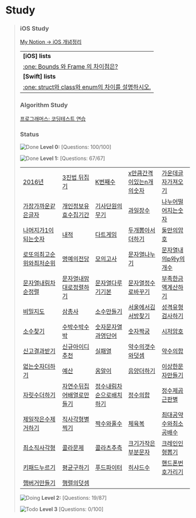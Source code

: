 # Study

>  ### iOS Study
>
> [My Notion → iOS 개념정리](https://www.notion.so/8d1aa3168a2d4b4192f66fe1f4fd4fa0?v=6cee9d2304b9438088cbdc579ee5ce9c)
>
>  
> <table>
> <tr> <td> <b> [iOS] lists </b> </td> </tr>
> <tr> <td> <a href = https://www.notion.so/ios-alex99091/8d1aa3168a2d4b4192f66fe1f4fd4fa0?v=6cee9d2304b9438088cbdc579ee5ce9c&p=5d6b4e5fa90f414e93ca8ae4f378db02&pm=s"><span>:one: Bounds 와 Frame 의 차이점은?</span> </a> </td> </tr>
> <tr> <td> <b> [Swift] lists </b> </td> </tr>
> <tr> <td> <a href = https://www.notion.so/ios-alex99091/8d1aa3168a2d4b4192f66fe1f4fd4fa0?v=d423338f54e04e87892b8b72f471537a&p=f3db55af2f5c4a35bb4b3b81fef4eb3d&pm=s"><span>:one: struct와 class와 enum의 차이를 설명하시오.</span> </a> </td> </tr>
> </table>
>
>
> ### Algorithm Study
>
>  [프로그래머스: 코딩테스트 연습](https://programmers.co.kr/learn/challenges)
>  
>  ### Status
>
>  ![Done] **Level 0:** [Questions: 100/100]
>
>  ![Done] **Level 1:** [Questions: 67/67]
> <table>
> <tr> 
> <td> <a href = https://github.com/alex99091/AlgorithmStudy/blob/main/SWIFT/LEVEL1/2016%EB%85%84.playground/Contents.swift>2016년</a> </td> 
> <td> <a href = https://github.com/alex99091/AlgorithmStudy/blob/main/SWIFT/LEVEL1/3%EC%A7%84%EB%B2%95%EB%92%A4%EC%A7%91%EA%B8%B0.playground/Contents.swift>3진법 뒤집기</a> </td> 
> <td> <a href = https://github.com/alex99091/AlgorithmStudy/blob/main/SWIFT/LEVEL1/K%EB%B2%88%EC%A7%B8%EC%88%98.playground/Contents.swift>K번째수</a> </td> 
> <td> <a href = https://github.com/alex99091/AlgorithmStudy/blob/main/SWIFT/LEVEL1/x%EB%A7%8C%ED%81%BC%EA%B0%84%EA%B2%A9%EC%9D%B4%EC%9E%88%EB%8A%94n%EA%B0%9C%EC%9D%98%EC%88%AB%EC%9E%90.playground/Contents.swift>x만큼간격이있는n개의숫자</a> </td> 
> <td> <a href = https://github.com/alex99091/AlgorithmStudy/blob/main/SWIFT/LEVEL1/%EA%B0%80%EC%9A%B4%EB%8D%B0%EA%B8%80%EC%9E%90%EA%B0%80%EC%A0%B8%EC%98%A4%EA%B8%B0.playground/Contents.swift>가운데글자가져오기</a> </td> 
> </tr>
> <tr> 
> <td> <a href = https://github.com/alex99091/AlgorithmStudy/blob/main/SWIFT/LEVEL1/%EA%B0%80%EC%9E%A5%EA%B0%80%EA%B9%8C%EC%9A%B4%EA%B0%99%EC%9D%80%EA%B8%80%EC%9E%90.playground/Contents.swift>가장가까운같은글자</a> </td> 
> <td> <a href = https://github.com/alex99091/AlgorithmStudy/blob/main/SWIFT/LEVEL1/%EA%B0%9C%EC%9D%B8%EC%A0%95%EB%B3%B4%EC%88%98%EC%A7%91%EC%9C%A0%ED%9A%A8%EA%B8%B0%EA%B0%84.playground/Contents.swift>개인정보유효수집기간</a> </td> 
> <td> <a href = https://github.com/alex99091/AlgorithmStudy/blob/main/SWIFT/LEVEL1/%EA%B8%B0%EC%82%AC%EB%8B%A8%EC%9B%90%EC%9D%98%EB%AC%B4%EA%B8%B0.playground/Contents.swift>기사단원의무기</a> </td> 
> <td> <a href = https://github.com/alex99091/AlgorithmStudy/blob/main/SWIFT/LEVEL1/%EA%B3%BC%EC%9D%BC%EC%9E%A5%EC%88%98.playground/Contents.swift>과일장수</a> </td> 
> <td> <a href = https://github.com/alex99091/AlgorithmStudy/blob/main/SWIFT/LEVEL1/%EB%82%98%EB%88%84%EC%96%B4%EB%96%A8%EC%96%B4%EC%A7%80%EB%8A%94%EC%88%AB%EC%9E%90.playground/Contents.swift>나누어떨어지는숫자</a> </td> 
> </tr>
> <tr> 
> <td> <a href = https://github.com/alex99091/AlgorithmStudy/blob/main/SWIFT/LEVEL1/%EB%82%98%EB%A8%B8%EC%A7%80%EA%B0%801%EC%9D%B4%EB%90%98%EB%8A%94%EC%88%98.playground/Contents.swift>나머지가1이되는숫자</a> </td> 
> <td> <a href = https://github.com/alex99091/AlgorithmStudy/blob/main/SWIFT/LEVEL1/%EB%82%B4%EC%A0%81.playground/Contents.swift>내적</a> </td> 
> <td> <a href = https://github.com/alex99091/AlgorithmStudy/blob/main/SWIFT/LEVEL1/%EB%8B%A4%ED%8A%B8%EA%B2%8C%EC%9E%84.playground/Contents.swift>다트게임</a> </td> 
> <td> <a href = https://github.com/alex99091/AlgorithmStudy/blob/main/SWIFT/LEVEL1/%EB%91%90%EA%B0%9C%EB%BD%91%EC%95%84%EC%84%9C%EB%8D%94%ED%95%98%EA%B8%B0.playground/Contents.swift>두개뽑아서더하기</a> </td> 
> <td> <a href = https://github.com/alex99091/AlgorithmStudy/blob/main/SWIFT/LEVEL1/%EB%91%98%EB%A7%8C%EC%9D%98%EC%95%94%ED%98%B8.playground/Contents.swift>둘만의암호</a> </td> 
> </tr>
> <tr> 
> <td> <a href = https://github.com/alex99091/AlgorithmStudy/blob/main/SWIFT/LEVEL1/%EB%A1%9C%EB%98%90%EC%9D%98%EC%B5%9C%EA%B3%A0%EC%88%9C%EC%9C%84%EC%99%80%EC%B5%9C%EC%A0%80%EC%88%9C%EC%9C%84%20.playground/Contents.swift>로또의최고순위와최저순위</a> </td> 
> <td> <a href = https://github.com/alex99091/AlgorithmStudy/blob/main/SWIFT/LEVEL1/%EB%AA%85%EC%98%88%EC%9D%98%EC%A0%84%EB%8B%B9(1).playground/Contents.swift>명예의전당</a> </td> 
> <td> <a href = https://github.com/alex99091/AlgorithmStudy/blob/main/SWIFT/LEVEL1/%EB%AA%A8%EC%9D%98%EA%B3%A0%EC%82%AC.playground/Contents.swift>모의고사</a> </td> 
> <td> <a href = https://github.com/alex99091/AlgorithmStudy/blob/main/SWIFT/LEVEL1/%EB%AC%B8%EC%9E%90%EC%97%B4%EB%82%98%EB%88%84%EA%B8%B0.playground/Contents.swift>문자열나누기</a> </td> 
> <td> <a href = https://github.com/alex99091/AlgorithmStudy/blob/main/SWIFT/LEVEL1/%EB%AC%B8%EC%9E%90%EC%97%B4%EB%82%B4p%EC%99%80y%EC%9D%98%EA%B0%9C%EC%88%98.playground/Contents.swift>문자열내의p와y의개수</a> </td> 
> </tr>
> <tr> 
> <td> <a href = https://github.com/alex99091/AlgorithmStudy/blob/main/SWIFT/LEVEL1/%EB%AC%B8%EC%9E%90%EC%97%B4%EB%82%B4%EB%A6%BC%EC%B0%A8%EC%88%9C%EC%9C%BC%EB%A1%9C%EC%A0%95%EB%A0%AC.playground/Contents.swift>문자열내림차순정렬</a> </td> 
> <td> <a href = https://github.com/alex99091/AlgorithmStudy/blob/main/SWIFT/LEVEL1/%EB%AC%B8%EC%9E%90%EC%97%B4%EB%82%B4%EB%A7%98%EB%8C%80%EB%A1%9C%EC%A0%95%EB%A0%AC%ED%95%98%EA%B8%B0.playground/Contents.swift>문자열내맘대로정렬하기</a> </td> 
> <td> <a href = https://github.com/alex99091/AlgorithmStudy/blob/main/SWIFT/LEVEL1/%EB%AC%B8%EC%9E%90%EC%97%B4%EB%8B%A4%EB%A3%A8%EA%B8%B0%EA%B8%B0%EB%B3%B8.playground/Contents.swift>문자열다루기기본</a> </td> 
> <td> <a href = https://github.com/alex99091/AlgorithmStudy/blob/main/SWIFT/LEVEL1/%EB%AC%B8%EC%9E%90%EC%97%B4%EC%9D%84%EC%A0%95%EC%88%98%EB%A1%9C%EB%B0%94%EA%BE%B8%EA%B8%B0.playground/Contents.swift>문자열정수로바꾸기</a> </td> 
> <td> <a href = https://github.com/alex99091/AlgorithmStudy/blob/main/SWIFT/LEVEL1/%EB%B6%80%EC%A1%B1%ED%95%9C%EA%B8%88%EC%95%A1%EA%B3%84%EC%82%B0%ED%95%98%EA%B8%B0.playground/Contents.swift>부족한금액계산하기</a> </td> 
> </tr>
> <tr> 
> <td> <a href = https://github.com/alex99091/AlgorithmStudy/blob/main/SWIFT/LEVEL1/%EB%B9%84%EB%B0%80%EC%A7%80%EB%8F%84.playground/Contents.swift>비밀지도</a> </td> 
> <td> <a href = https://github.com/alex99091/AlgorithmStudy/blob/main/SWIFT/LEVEL1/%EC%82%BC%EC%B4%9D%EC%82%AC.playground/Contents.swift>삼총사</a> </td> 
> <td> <a href = https://github.com/alex99091/AlgorithmStudy/blob/main/SWIFT/LEVEL1/%EC%86%8C%EC%88%98%EB%A7%8C%EB%93%A4%EA%B8%B0.playground/Contents.swift>소수만들기</a> </td> 
> <td> <a href = https://github.com/alex99091/AlgorithmStudy/blob/main/SWIFT/LEVEL1/%EC%84%9C%EC%9A%B8%EC%97%90%EC%84%9C%EA%B9%80%EC%84%9C%EB%B0%A9%EC%B0%BE%EA%B8%B0.playground/Contents.swift>서울에서김서방찾기</a> </td> 
> <td> <a href = https://github.com/alex99091/AlgorithmStudy/blob/main/SWIFT/LEVEL1/%EC%84%B1%EA%B2%A9%EC%9C%A0%ED%98%95%EA%B2%80%EC%82%AC%ED%95%98%EA%B8%B0.playground/Contents.swift>성격유형검사하기</a> </td> 
> </tr>
> <tr> 
> <td> <a href = https://github.com/alex99091/AlgorithmStudy/blob/main/SWIFT/LEVEL1/%EC%86%8C%EC%88%98%EC%B0%BE%EA%B8%B0.playground/Contents.swift>소수찾기</a> </td> 
> <td> <a href = https://github.com/alex99091/AlgorithmStudy/blob/main/SWIFT/LEVEL1/%EC%88%98%EB%B0%95%EC%88%98%EB%B0%95%EC%88%98%EB%B0%95.playground/Contents.swift>수박수박수박</a> </td> 
> <td> <a href = https://github.com/alex99091/AlgorithmStudy/blob/main/SWIFT/LEVEL1/%EC%88%AB%EC%9E%90%EB%AC%B8%EC%9E%90%EC%97%B4%EA%B3%BC%EC%98%81%EB%8B%A8%EC%96%B4.playground/Contents.swift>숫자문자열과영단어</a> </td> 
> <td> <a href = https://github.com/alex99091/AlgorithmStudy/blob/main/SWIFT/LEVEL1/%EC%88%AB%EC%9E%90%EC%A7%9D%EA%B6%81.playground/Contents.swift>숫자짝궁</a> </td> 
> <td> <a href = https://github.com/alex99091/AlgorithmStudy/blob/main/SWIFT/LEVEL1/%EC%8B%9C%EC%A0%80%EC%95%94%ED%98%B8.playground/Contents.swift>시저암호</a> </td> 
> </tr>
> <tr> 
> <td> <a href = https://github.com/alex99091/AlgorithmStudy/blob/main/SWIFT/LEVEL1/%EC%8B%A0%EA%B3%A0%EA%B2%B0%EA%B3%BC%EB%B0%9B%EA%B8%B0.playground/Contents.swift>신고결과받기</a> </td> 
> <td> <a href = https://github.com/alex99091/AlgorithmStudy/blob/main/SWIFT/LEVEL1/%EC%8B%A0%EA%B7%9C%EC%95%84%EC%9D%B4%EB%94%94%EC%B6%94%EC%B2%9C.playground/Contents.swift>신규아이디추천</a> </td> 
> <td> <a href = https://github.com/alex99091/AlgorithmStudy/blob/main/SWIFT/LEVEL1/%EC%8B%A4%ED%8C%A8%EC%9C%A8.playground/Contents.swift>실패열</a> </td> 
> <td> <a href = https://github.com/alex99091/AlgorithmStudy/blob/main/SWIFT/LEVEL1/%EC%95%BD%EC%88%98%EC%9D%98%EA%B0%9C%EC%88%98%EC%99%80%EB%8D%A7%EC%85%88.playground/Contents.swift>약수의갯수와덧셈</a> </td> 
> <td> <a href = https://github.com/alex99091/AlgorithmStudy/blob/main/SWIFT/LEVEL1/%EC%95%BD%EC%88%98%EC%9D%98%ED%95%A9.playground/Contents.swift>약수의합</a> </td> 
> </tr>
> <tr> 
> <td> <a href = https://github.com/alex99091/AlgorithmStudy/blob/main/SWIFT/LEVEL1/%EC%97%86%EB%8A%94%EC%88%AB%EC%9E%90%EB%8D%94%ED%95%98%EA%B8%B0.playground/Contents.swift>없는숫자더하기</a> </td> 
> <td> <a href = https://github.com/alex99091/AlgorithmStudy/blob/main/SWIFT/LEVEL1/%EC%98%88%EC%82%B0.playground/Contents.swift>예산</a> </td> 
> <td> <a href = https://github.com/alex99091/AlgorithmStudy/blob/main/SWIFT/LEVEL1/%EC%98%B9%EC%95%8C%EC%9D%B4.playground/Contents.swift>옹알이</a> </td> 
> <td> <a href = https://github.com/alex99091/AlgorithmStudy/blob/main/SWIFT/LEVEL1/%EC%9D%8C%EC%96%91%EB%8D%94%ED%95%98%EA%B8%B0.playground/Contents.swift>음양더하기</a> </td> 
> <td> <a href = https://github.com/alex99091/AlgorithmStudy/blob/main/SWIFT/LEVEL1/%EC%9D%B4%EC%83%81%ED%95%9C%EB%AC%B8%EC%9E%90%EB%A7%8C%EB%93%A4%EA%B8%B0.playground/Contents.swift>이상한문자만들기</a> </td> 
> </tr>
> <tr> 
> <td> <a href = https://github.com/alex99091/AlgorithmStudy/blob/main/SWIFT/LEVEL1/%EC%9E%90%EB%A6%BF%EC%88%98%EB%8D%94%ED%95%98%EA%B8%B0.playground/Contents.swift>자릿수더하기</a> </td> 
> <td> <a href = https://github.com/alex99091/AlgorithmStudy/blob/main/SWIFT/LEVEL1/%EC%9E%90%EC%97%B0%EC%88%98%EB%92%A4%EC%A7%91%EC%96%B4%EB%B0%B0%EC%97%B4%EB%A1%9C%EB%A7%8C%EB%93%A4%EA%B8%B0.playground/Contents.swift>자연수뒤집어배열로만들기</a> </td> 
> <td> <a href = https://github.com/alex99091/AlgorithmStudy/blob/main/SWIFT/LEVEL1/%EC%A0%95%EC%88%98%EB%82%B4%EB%A6%BC%EC%B0%A8%EC%88%9C%EC%9C%BC%EB%A1%9C%EB%B0%B0%EC%B9%98%ED%95%98%EA%B8%B0.playground/Contents.swift>정수내림차순으로배치하기</a> </td> 
> <td> <a href = https://github.com/alex99091/AlgorithmStudy/blob/main/SWIFT/LEVEL1/%EC%A0%95%EC%88%98%EC%9D%98%ED%95%A9.playground/Contents.swift>정수의합</a> </td> 
> <td> <a href = https://github.com/alex99091/AlgorithmStudy/blob/main/SWIFT/LEVEL1/%EC%A0%95%EC%88%98%EC%A0%9C%EA%B3%B1%EA%B7%BC%ED%8C%90%EB%B3%84.playground/Contents.swift>정수제곱근판별</a> </td> 
> </tr>
> <tr> 
> <td> <a href = https://github.com/alex99091/AlgorithmStudy/blob/main/SWIFT/LEVEL1/%EC%A0%9C%EC%9D%BC%EC%9E%91%EC%9D%80%EC%88%98%EC%A0%9C%EA%B1%B0%ED%95%98%EA%B8%B0.playground/Contents.swift>제일작은수제거하기</a> </td> 
> <td> <a href = https://github.com/alex99091/AlgorithmStudy/blob/main/SWIFT/LEVEL1/%EC%A7%81%EC%82%AC%EA%B0%81%ED%98%95%EB%B3%84%EC%B0%8D%EA%B8%B0.playground/Contents.swift>직사각형별찍기</a> </td> 
> <td> <a href = https://github.com/alex99091/AlgorithmStudy/blob/main/SWIFT/LEVEL1/%EC%A7%9D%EC%88%98%EC%99%80%ED%99%80%EC%88%98.playground/Contents.swift>짝수와홀수</a> </td> 
> <td> <a href = https://github.com/alex99091/AlgorithmStudy/blob/main/SWIFT/LEVEL1/%EC%B2%B4%EC%9C%A1%EB%B3%B5.playground/Contents.swift>체육복</a> </td> 
> <td> <a href = https://github.com/alex99091/AlgorithmStudy/blob/main/SWIFT/LEVEL1/%EC%B5%9C%EB%8C%80%EA%B3%B5%EC%95%BD%EC%88%98%EC%99%80%EC%B5%9C%EC%86%8C%EA%B3%B5%EB%B0%B0%EC%88%98.playground/Contents.swift>최대공약수와최소공배수</a> </td> 
> </tr>
> <tr> 
> <td> <a href = https://github.com/alex99091/AlgorithmStudy/blob/main/SWIFT/LEVEL1/%EC%B5%9C%EC%86%8C%EC%A7%81%EC%82%AC%EA%B0%81%ED%98%95.playground/Contents.swift>최소직사각형</a> </td> 
> <td> <a href = https://github.com/alex99091/AlgorithmStudy/blob/main/SWIFT/LEVEL1/%EC%BD%9C%EB%9D%BC%EB%AC%B8%EC%A0%9C.playground/Contents.swift>콜라문제</a> </td> 
> <td> <a href = https://github.com/alex99091/AlgorithmStudy/blob/main/SWIFT/LEVEL1/%EC%BD%9C%EB%9D%BC%EC%B8%A0%EC%B6%94%EC%B8%A1.playground/Contents.swift>콜라츠추측</a> </td> 
> <td> <a href = https://github.com/alex99091/AlgorithmStudy/blob/main/SWIFT/LEVEL1/%ED%81%AC%EA%B8%B0%EA%B0%80%EC%9E%91%EC%9D%80%EB%B6%80%EB%B6%84%EB%AC%B8%EC%9E%90.playground/Contents.swift>크기가작은부분문자</a> </td> 
> <td> <a href = https://github.com/alex99091/AlgorithmStudy/blob/main/SWIFT/LEVEL1/%ED%81%AC%EB%A0%88%EC%9D%B8%EC%9D%B8%ED%98%95%EB%BD%91%EA%B8%B0.playground/Contents.swift>크레인인형뽑기</a> </td> 
> </tr>
> <tr> 
> <td> <a href = https://github.com/alex99091/AlgorithmStudy/blob/main/SWIFT/LEVEL1/%ED%82%A4%ED%8C%A8%EB%93%9C%EB%88%84%EB%A5%B4%EA%B8%B0.playground/Contents.swift>키패드누르기</a> </td> 
> <td> <a href = https://github.com/alex99091/AlgorithmStudy/blob/main/SWIFT/LEVEL1/%ED%8F%89%EA%B7%A0%EA%B5%AC%ED%95%98%EA%B8%B0.playground/Contents.swift>평균구하기</a> </td> 
> <td> <a href = https://github.com/alex99091/AlgorithmStudy/blob/main/SWIFT/LEVEL1/%ED%91%B8%EB%93%9C%ED%8C%8C%EC%9D%B4%ED%84%B0.playground/Contents.swift>푸드파이터</a> </td> 
> <td> <a href = https://github.com/alex99091/AlgorithmStudy/blob/main/SWIFT/LEVEL1/%ED%95%98%EC%83%A4%EB%93%9C%EC%88%98.playground/Contents.swift>히샤드수</a> </td> 
> <td> <a href = https://github.com/alex99091/AlgorithmStudy/blob/main/SWIFT/LEVEL1/%ED%95%B8%EB%93%9C%ED%8F%B0%EB%B2%88%ED%98%B8%EA%B0%80%EB%A6%AC%EA%B8%B0.playground/Contents.swift>핸드폰번호가리기</a> </td> 
> </tr>
> <tr> 
> <td> <a href = https://github.com/alex99091/AlgorithmStudy/blob/main/SWIFT/LEVEL1/%ED%96%84%EB%B2%84%EA%B1%B0%EB%A7%8C%EB%93%A4%EA%B8%B0.playground/Contents.swift>햄버거만들기</a> </td> 
> <td> <a href = https://github.com/alex99091/AlgorithmStudy/blob/main/SWIFT/LEVEL1/%ED%96%89%EB%A0%AC%EC%9D%98%EB%8D%A7%EC%85%88.playground/Contents.swift>행렬의덧셈</a> </td> 
> <td>  </td> <td>  </td> <td>  </td> 
> </tr>
> </table>
>
>
>  ![Doing] **Level 2:** [Questions: 19/87]
>  
>  ![Todo] **Level 3** [Questions: 0/100]
>
>  

[Pausing]: https://img.shields.io/badge/-Pausing-red
[ToDo]: https://img.shields.io/badge/-ToDo-yellow
[Doing]: https://img.shields.io/badge/-Doing-green
[Done]: https://img.shields.io/badge/-Done-blue



